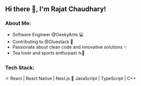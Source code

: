 ## Hi there 👋, I'm Rajat Chaudhary!

### About Me:

- Software Engineer @GeekyAnts 💻
- Contributing to @Gluestack 🔧
- Passionate about clean code and innovative solutions ✨
- Tea lover and sports enthusiast ☕️🏅

### Tech Stack:

⚛️ React | React Native | Next.js
🚀 JavaScript | TypeScript | C++


<!--
**rajat693/rajat693** is a ✨ _special_ ✨ repository because its `README.md` (this file) appears on your GitHub profile.

Here are some ideas to get you started:

- 🔭 I’m currently working on ...
- 🌱 I’m currently learning ...
- 👯 I’m looking to collaborate on ...
- 🤔 I’m looking for help with ...
- 💬 Ask me about ...
- 📫 How to reach me: ...
- 😄 Pronouns: ...
- ⚡ Fun fact: ...
-->
